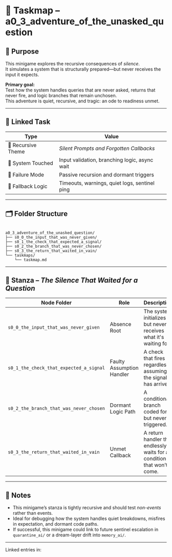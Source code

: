 <!-- Save to: a0_3_adventure_of_the_unasked_question/taskmaps/taskmap.md -->

# 🧩 Taskmap – a0_3_adventure_of_the_unasked_question

## 🎯 Purpose

This minigame explores the recursive consequences of *silence*.  
It simulates a system that is structurally prepared—but never receives the input it expects.

**Primary goal:**  
Test how the system handles queries that are never asked, returns that never fire, and logic branches that remain unchosen.  
This adventure is quiet, recursive, and tragic: an ode to readiness unmet.

---

## 🧪 Linked Task

| Type               | Value                                         |
|--------------------|-----------------------------------------------|
| 🧠 Recursive Theme | *Silent Prompts and Forgotten Callbacks*      |
| 🔧 System Touched  | Input validation, branching logic, async wait |
| 🧪 Failure Mode    | Passive recursion and dormant triggers        |
| 🧬 Fallback Logic  | Timeouts, warnings, quiet logs, sentinel ping |

---

## 🗂️ Folder Structure

```text

a0_3_adventure_of_the_unasked_question/
├── s0_0_the_input_that_was_never_given/
├── s0_1_the_check_that_expected_a_signal/
├── s0_2_the_branch_that_was_never_chosen/
├── s0_3_the_return_that_waited_in_vain/
└── taskmaps/
    └── taskmap.md
```

---

## 🧩 Stanza – *The Silence That Waited for a Question*

| Node Folder                              | Role                         | Description |
|------------------------------------------|------------------------------|-------------|
| `s0_0_the_input_that_was_never_given`    | Absence Root                 | The system initializes but never receives what it's waiting for. |
| `s0_1_the_check_that_expected_a_signal`  | Faulty Assumption Handler    | A check that fires regardless, assuming the signal has arrived. |
| `s0_2_the_branch_that_was_never_chosen`  | Dormant Logic Path           | A conditional branch coded for—but never triggered. |
| `s0_3_the_return_that_waited_in_vain`    | Unmet Callback               | A return handler that endlessly waits for a condition that won’t come. |

---

## 📎 Notes

- This minigame’s stanza is tightly recursive and should test *non-events* rather than events.
- Ideal for debugging how the system handles quiet breakdowns, misfires in expectation, and dormant code paths.
- If successful, this minigame could link to future sentinel escalation in `quarantine_ai/` or a dream-layer drift into `memory_ai/`.

---

Linked entries in:  
<!-- Mirror decision log placeholder. Will link to mirror_decision.md references once active. -->
